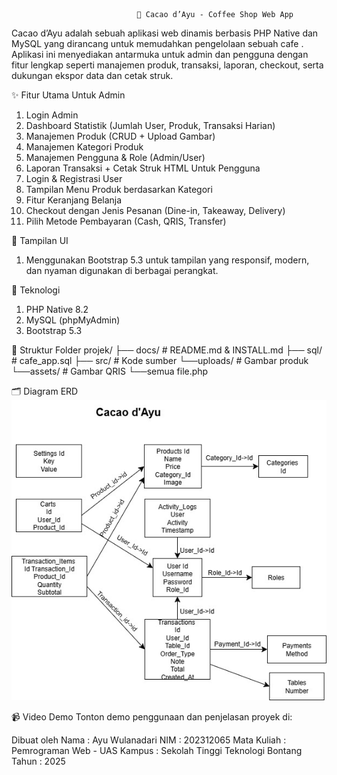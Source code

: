                                 🍵 Cacao d’Ayu - Coffee Shop Web App

Cacao d’Ayu adalah sebuah aplikasi web dinamis berbasis PHP Native dan MySQL yang dirancang untuk memudahkan pengelolaan sebuah cafe . Aplikasi ini menyediakan antarmuka untuk admin dan pengguna dengan fitur lengkap seperti manajemen produk, transaksi, laporan, checkout, serta dukungan ekspor data dan cetak struk.

✨ Fitur Utama
Untuk Admin
1. Login Admin
2. Dashboard Statistik (Jumlah User, Produk, Transaksi Harian)
3. Manajemen Produk (CRUD + Upload Gambar)
4. Manajemen Kategori Produk
5. Manajemen Pengguna & Role (Admin/User)
6. Laporan Transaksi + Cetak Struk HTML
Untuk Pengguna
1. Login & Registrasi User
2. Tampilan Menu Produk berdasarkan Kategori
3. Fitur Keranjang Belanja
4. Checkout dengan Jenis Pesanan (Dine-in, Takeaway, Delivery)
5. Pilih Metode Pembayaran (Cash, QRIS, Transfer)

🎨 Tampilan UI
1. Menggunakan Bootstrap 5.3 untuk tampilan yang responsif, modern, dan nyaman digunakan di berbagai perangkat.


🔗 Teknologi
1. PHP Native 8.2
2. MySQL (phpMyAdmin)
3. Bootstrap 5.3

📄 Struktur Folder
projek/
├── docs/               # README.md & INSTALL.md
├── sql/                # cafe_app.sql
├── src/                # Kode sumber
    └──uploads/         # Gambar produk
    └──assets/          # Gambar QRIS
    └──semua file.php

🗂️ Diagram ERD
![ERD Diagram](ERD_Cacao.jpg)

📹 Video Demo
Tonton demo penggunaan dan penjelasan proyek di:

Dibuat oleh
Nama            : Ayu Wulanadari
NIM             : 202312065
Mata Kuliah     : Pemrograman Web - UAS
Kampus          : Sekolah Tinggi Teknologi Bontang
Tahun           : 2025
